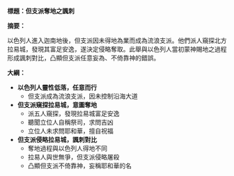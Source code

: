 **標題：但支派奪地之諷刺**

**摘要：**

以色列人進入迦南地後，但支派因未得地為業而成為流浪支派。他們派人窺探北方拉易城，發現其富足安逸，遂決定侵略奪取。此舉與以色列人當初蒙神賜地之過程形成諷刺對比，凸顯但支派任意妄為、不倚靠神的錯誤。

**大綱：**

* **以色列人靈性低落，任意而行**
    * 但支派成為流浪支派，因未控制沿海大道
* **但支派窺探拉易城，意圖奪地**
    * 派五人窺探，發現拉易城富足安逸
    * 聽聞立位人自稱祭司，求問吉凶
    * 立位人未求問耶和華，擅自祝福
* **但支派侵略拉易城，諷刺對比**
    * 奪地過程與以色列人得地不同
    * 拉易人與世無爭，但支派侵略屠殺
    * 凸顯但支派不倚靠神，妄稱耶和華的名